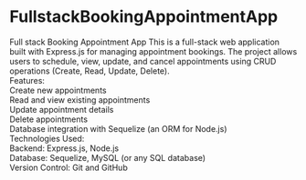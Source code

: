 # FullstackBookingAppointmentApp
Full stack Booking Appointment App 
This is a full-stack web application built with Express.js for managing appointment bookings. The project allows users to schedule, view, update, and cancel appointments using CRUD operations (Create, Read, Update, Delete).
<br>
Features:
<br>
Create new appointments
<br>
Read and view existing appointments
<br>
Update appointment details
<br>
Delete appointments
<br>
Database integration with Sequelize (an ORM for Node.js)
<br>
Technologies Used:
<br>
Backend: Express.js, Node.js
<br>
Database: Sequelize, MySQL (or any SQL database)
<br>
Version Control: Git and GitHub
